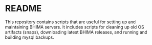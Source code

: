 README
======

This repository contains scripts that are useful for setting up and maintaining BHIMA servers.
It includes scripts for cleaning up  old OS artifacts (snaps), downloading latest BHIMA releases,
and running and building mysql backups.
